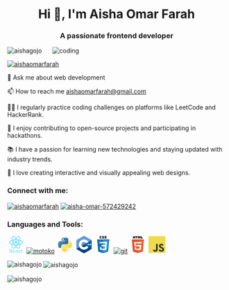 <h1 align="center">Hi 👋, I'm Aisha Omar Farah</h1> <h3 align="center">A passionate frontend developer</h3> <img align="right" alt="coding" width="400" src="https://i.pinimg.com/originals/e7/26/c7/e726c74ac081eed50feee1433d12c998.gif">

<p align="left"> <img src="https://komarev.com/ghpvc/?username=aishagojo&label=Profile%20views&color=0e75b6&style=flat" alt="aishagojo" /> </p> <p align="left"> <a href="https://twitter.com/aishaomarfarah" target="blank"><img src="https://img.shields.io/twitter/follow/aishaomarfarah?logo=twitter&style=for-the-badge" alt="aishaomarfarah" /></a> </p>

💬 Ask me about web development

📫 How to reach me aishaomarfarah@gmail.com

👩‍💻 I regularly practice coding challenges on platforms like LeetCode and HackerRank.

🌟 I enjoy contributing to open-source projects and participating in hackathons.

📚 I have a passion for learning new technologies and staying updated with industry trends.

🎨 I love creating interactive and visually appealing web designs.

<h3 align="left">Connect with me:</h3> <p align="left"> <a href="https://twitter.com/aishaomarfarah" target="blank"><img align="center" src="https://raw.githubusercontent.com/rahuldkjain/github-profile-readme-generator/master/src/images/icons/Social/twitter.svg" alt="aishaomarfarah" height="30" width="40" /></a> <a href="https://www.linkedin.com/in/aisha-omar-572429242/" target="blank"><img align="center" src="https://raw.githubusercontent.com/rahuldkjain/github-profile-readme-generator/master/src/images/icons/Social/linked-in-alt.svg" alt="aisha-omar-572429242" height="30" width="40" /></a> </p>

<h3 align="left">Languages and Tools:</h3> <p align="left"> <a href="https://reactjs.org/" target="_blank" rel="noreferrer"><img src="https://raw.githubusercontent.com/devicons/devicon/master/icons/react/react-original-wordmark.svg" alt="react" width="40" height="40"/></a> <a href="https://www.dfinity.org/motoko/" target="_blank" rel="noreferrer"><img src="https://raw.githubusercontent.com/devicons/devicon/master/icons/motoko/motoko-original.svg" alt="motoko" width="40" height="40"/></a> <a href="https://www.python.org/" target="_blank" rel="noreferrer"><img src="https://raw.githubusercontent.com/devicons/devicon/master/icons/python/python-original.svg" alt="python" width="40" height="40"/></a> <a href="https://www.w3schools.com/cpp/" target="_blank" rel="noreferrer"><img src="https://raw.githubusercontent.com/devicons/devicon/master/icons/cplusplus/cplusplus-original.svg" alt="cplusplus" width="40" height="40"/></a> <a href="https://www.w3schools.com/css/" target="_blank" rel="noreferrer"><img src="https://raw.githubusercontent.com/devicons/devicon/master/icons/css3/css3-original-wordmark.svg" alt="css3" width="40" height="40"/></a> <a href="https://git-scm.com/" target="_blank" rel="noreferrer"><img src="https://www.vectorlogo.zone/logos/git-scm/git-scm-icon.svg" alt="git" width="40" height="40"/></a> <a href="https://www.w3.org/html/" target="_blank" rel="noreferrer"><img src="https://raw.githubusercontent.com/devicons/devicon/master/icons/html5/html5-original-wordmark.svg" alt="html5" width="40" height="40"/></a> <a href="https://developer.mozilla.org/en-US/docs/Web/JavaScript" target="_blank" rel="noreferrer"><img src="https://raw.githubusercontent.com/devicons/devicon/master/icons/javascript/javascript-original.svg" alt="javascript" width="40" height="40"/></a> </p>

<p><img align="left" src="https://github-readme-stats.vercel.app/api/top-langs?username=aishagojo&show_icons=true&locale=en&layout=compact" alt="aishagojo" /></p> <p>&nbsp;<img align="center" src="https://github-readme-stats.vercel.app/api?username=aishagojo&show_icons=true&locale=en" alt="aishagojo" /></p> <p><img align="center" src="https://github-readme-streak-stats.herokuapp.com/?user=aishagojo&" alt="aishagojo" /></p>
